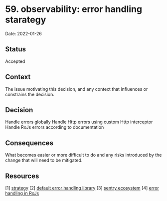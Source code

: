 # 59. observability: error handling starategy

Date: 2022-01-26

## Status

Accepted

## Context

The issue motivating this decision, and any context that influences or constrains the decision.

## Decision

Handle errors globally
Handle Http errors using custom Http interceptor
Handle RxJs errors according to documentation

## Consequences

What becomes easier or more difficult to do and any risks introduced by the change that will need to be mitigated.

## Resources

[1] [strategy](../documentation/observability-part-1-logging-strategy-in-angular-apps.md)
[2] [default error handling library](../documentation/observability-part-2-sentry-as-default-library.md)
[3] [sentry ecosystem](../documentation/observability-part-2-sentry-ecosystem.md)
[4] [error handling in RxJs](../documentation/observability-part-4-handle-errors-RxJs.md)